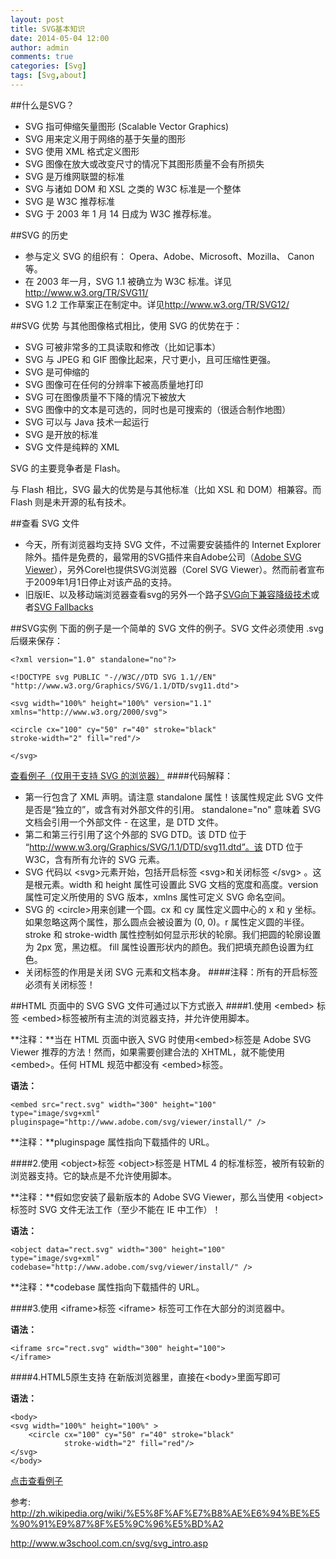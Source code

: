 ```yaml
---
layout: post
title: SVG基本知识
date: 2014-05-04 12:00
author: admin
comments: true
categories: [Svg]
tags: [Svg,about]
---
```


##什么是SVG？
* SVG 指可伸缩矢量图形 (Scalable Vector Graphics)
* SVG 用来定义用于网络的基于矢量的图形
* SVG 使用 XML 格式定义图形
* SVG 图像在放大或改变尺寸的情况下其图形质量不会有所损失
* SVG 是万维网联盟的标准
* SVG 与诸如 DOM 和 XSL 之类的 W3C 标准是一个整体
* SVG 是 W3C 推荐标准
* SVG 于 2003 年 1 月 14 日成为 W3C 推荐标准。

##SVG 的历史
* 参与定义 SVG 的组织有：	Opera、Adobe、Microsoft、Mozilla、  Canon等。
* 在 2003 年一月，SVG 1.1 被确立为 W3C 标准。详见<http://www.w3.org/TR/SVG11/>
* SVG 1.2 工作草案正在制定中。详见<http://www.w3.org/TR/SVG12/>

##SVG 优势
与其他图像格式相比，使用 SVG 的优势在于：

* SVG 可被非常多的工具读取和修改（比如记事本）
* SVG 与 JPEG 和 GIF 图像比起来，尺寸更小，且可压缩性更强。
* SVG 是可伸缩的
* SVG 图像可在任何的分辨率下被高质量地打印
* SVG 可在图像质量不下降的情况下被放大
* SVG 图像中的文本是可选的，同时也是可搜索的（很适合制作地图）
* SVG 可以与 Java 技术一起运行
* SVG 是开放的标准
* SVG 文件是纯粹的 XML

SVG 的主要竞争者是 Flash。

与 Flash 相比，SVG 最大的优势是与其他标准（比如 XSL 和 DOM）相兼容。而 Flash 则是未开源的私有技术。

##查看 SVG 文件
* 今天，所有浏览器均支持 SVG 文件，不过需要安装插件的 Internet Explorer 除外。插件是免费的，最常用的SVG插件来自Adobe公司（[Adobe SVG Viewer](http://www.adobe.com/devnet/svg/adobe-svg-viewer-download-area.html)），另外Corel也提供SVG浏览器（Corel SVG Viewer）。然而前者宣布于2009年1月1日停止对该产品的支持。
* 旧版IE、以及移动端浏览器查看svg的另外一个路子[SVG向下兼容降级技术](http://www.zhangxinxu.com/wordpress/2013/09/svg-fallbacks/)或者[SVG Fallbacks](http://css-tricks.com/svg-fallbacks/)

##SVG实例
下面的例子是一个简单的 SVG 文件的例子。SVG 文件必须使用 .svg 后缀来保存：

	<?xml version="1.0" standalone="no"?>
	
	<!DOCTYPE svg PUBLIC "-//W3C//DTD SVG 1.1//EN" 
	"http://www.w3.org/Graphics/SVG/1.1/DTD/svg11.dtd">
	
	<svg width="100%" height="100%" version="1.1"
	xmlns="http://www.w3.org/2000/svg">
	
	<circle cx="100" cy="50" r="40" stroke="black"
	stroke-width="2" fill="red"/>
	
	</svg>
[查看例子（仅用于支持 SVG 的浏览器）](http://www.w3school.com.cn/svg/circle1.svg)
####代码解释：
* 第一行包含了 XML 声明。请注意 standalone 属性！该属性规定此 SVG 文件是否是“独立的”，或含有对外部文件的引用。
standalone="no" 意味着 SVG 文档会引用一个外部文件 - 在这里，是 DTD 文件。
* 第二和第三行引用了这个外部的 SVG DTD。该 DTD 位于 “http://www.w3.org/Graphics/SVG/1.1/DTD/svg11.dtd”。该 DTD 位于 W3C，含有所有允许的 SVG 元素。
* SVG 代码以 &lt;svg&gt;元素开始，包括开启标签 &lt;svg&gt;和关闭标签 &lt;/svg&gt; 。这是根元素。width 和 height 属性可设置此 SVG 文档的宽度和高度。version 属性可定义所使用的 SVG 版本，xmlns 属性可定义 SVG 命名空间。
* SVG 的 &lt;circle&gt;用来创建一个圆。cx 和 cy 属性定义圆中心的 x 和 y 坐标。如果忽略这两个属性，那么圆点会被设置为 (0, 0)。r 属性定义圆的半径。
stroke 和 stroke-width 属性控制如何显示形状的轮廓。我们把圆的轮廓设置为 2px 宽，黑边框。
fill 属性设置形状内的颜色。我们把填充颜色设置为红色。
* 关闭标签的作用是关闭 SVG 元素和文档本身。
####注释：所有的开启标签必须有关闭标签！

##HTML 页面中的 SVG
SVG 文件可通过以下方式嵌入
####1.使用 &lt;embed&gt; 标签
&lt;embed&gt;标签被所有主流的浏览器支持，并允许使用脚本。

**注释：**当在 HTML 页面中嵌入 SVG 时使用&lt;embed&gt;标签是 Adobe SVG Viewer 推荐的方法！然而，如果需要创建合法的 XHTML，就不能使用 &lt;embed&gt;。任何 HTML 规范中都没有 &lt;embed&gt;标签。

**语法：**

	<embed src="rect.svg" width="300" height="100" 
	type="image/svg+xml"
	pluginspage="http://www.adobe.com/svg/viewer/install/" />

**注释：**pluginspage 属性指向下载插件的 URL。

####2.使用 &lt;object&gt;标签
&lt;object&gt;标签是 HTML 4 的标准标签，被所有较新的浏览器支持。它的缺点是不允许使用脚本。

**注释：**假如您安装了最新版本的 Adobe SVG Viewer，那么当使用 &lt;object&gt;标签时 SVG 文件无法工作（至少不能在 IE 中工作）！

**语法：**

	<object data="rect.svg" width="300" height="100" 
	type="image/svg+xml"
	codebase="http://www.adobe.com/svg/viewer/install/" />

**注释：**codebase 属性指向下载插件的 URL。

####3.使用 &lt;iframe&gt;标签
&lt;iframe&gt; 标签可工作在大部分的浏览器中。

**语法：**

	<iframe src="rect.svg" width="300" height="100">
	</iframe>
####4.HTML5原生支持
在新版浏览器里，直接在&lt;body&gt;里面写即可

**语法：**

	<body>
	<svg width="100%" height="100%" >
		<circle cx="100" cy="50" r="40" stroke="black"
				stroke-width="2" fill="red"/>
	</svg>
	</body>
[点击查看例子](http://runjs.cn/detail/a0jeyyox)


参考:
<http://zh.wikipedia.org/wiki/%E5%8F%AF%E7%B8%AE%E6%94%BE%E5%90%91%E9%87%8F%E5%9C%96%E5%BD%A2>

<http://www.w3school.com.cn/svg/svg_intro.asp>
